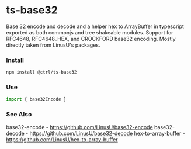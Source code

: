 # ts-base32

Base 32 encode and decode and a helper hex to ArrayBuffer in typescript exported as both commonjs and tree shakeable modules. Support for RFC4648, RFC4648_HEX, and CROCKFORD base32 encoding. Mostly directly taken from LinusU's packages.

### Install
```sh
npm install @ctrl/ts-base32
```

### Use
```ts
import { base32Encode }
```

### See Also
base32-encode - https://github.com/LinusU/base32-encode
base32-decode - https://github.com/LinusU/base32-decode
hex-to-array-buffer - https://github.com/LinusU/hex-to-array-buffer
